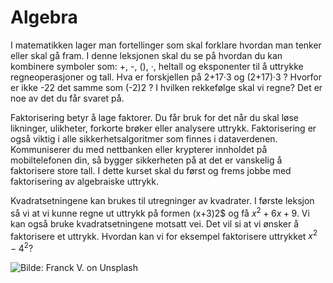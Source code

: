 # Algebra 

I matematikken lager man fortellinger som skal forklare hvordan man tenker eller skal gå fram. I denne leksjonen skal du se på hvordan du kan kombinere symboler som: +, -, (), ·, heltall og eksponenter til å uttrykke regneoperasjoner og tall.
Hva er forskjellen på 2+17·3 og (2+17)·3 ? Hvorfor er ikke -22 det samme som (-2)2 ? I hvilken rekkefølge skal vi regne? Det er noe av det du får svaret på.



Faktorisering betyr å lage faktorer. Du får bruk for det når du skal løse likninger, ulikheter, forkorte brøker eller analysere uttrykk. Faktorisering er også viktig i alle sikkerhetsalgoritmer som finnes i dataverdenen. Kommuniserer du med nettbanken eller krypterer innholdet på mobiltelefonen din, så bygger sikkerheten på at det er vanskelig å faktorisere store tall. I dette kurset skal du først og frems jobbe med faktorisering av algebraiske uttrykk.

Kvadratsetningene kan brukes til utregninger av kvadrater.  I første leksjon så vi at vi kunne regne ut uttrykk på formen 
(x+3)2$
 og få $x^2+6x+9$. Vi kan også bruke kvadratsetningene motsatt vei. Det vil si at vi ønsker å faktorisere et uttrykk. Hvordan kan vi for eksempel faktorisere uttrykket $x^2−4^2$? 

 

![](/bilder/tall-FarnckV-Insplash.jpg "Bilde: Franck V. on Unsplash")